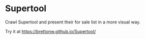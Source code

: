# Supertool
Crawl Supertool and present their for sale list in a more visual way.

Try it at https://brettonw.github.io/Supertool/

